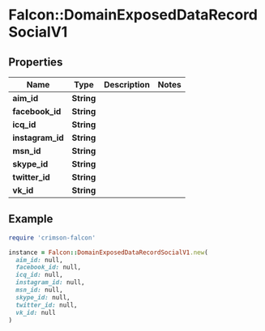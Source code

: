 # Falcon::DomainExposedDataRecordSocialV1

## Properties

| Name | Type | Description | Notes |
| ---- | ---- | ----------- | ----- |
| **aim_id** | **String** |  |  |
| **facebook_id** | **String** |  |  |
| **icq_id** | **String** |  |  |
| **instagram_id** | **String** |  |  |
| **msn_id** | **String** |  |  |
| **skype_id** | **String** |  |  |
| **twitter_id** | **String** |  |  |
| **vk_id** | **String** |  |  |

## Example

```ruby
require 'crimson-falcon'

instance = Falcon::DomainExposedDataRecordSocialV1.new(
  aim_id: null,
  facebook_id: null,
  icq_id: null,
  instagram_id: null,
  msn_id: null,
  skype_id: null,
  twitter_id: null,
  vk_id: null
)
```

